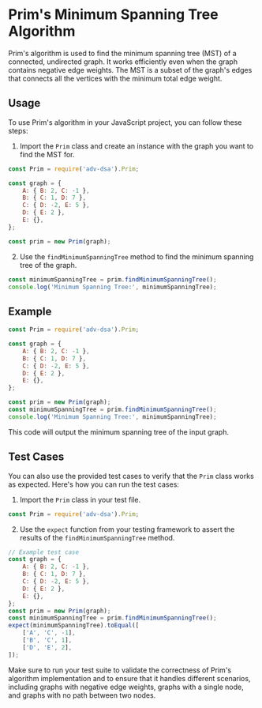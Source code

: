 # Prim's Minimum Spanning Tree Algorithm

Prim's algorithm is used to find the minimum spanning tree (MST) of a connected, undirected graph. It works efficiently even when the graph contains negative edge weights. The MST is a subset of the graph's edges that connects all the vertices with the minimum total edge weight.

## Usage

To use Prim's algorithm in your JavaScript project, you can follow these steps:

1. Import the `Prim` class and create an instance with the graph you want to find the MST for.

```javascript
const Prim = require('adv-dsa').Prim;

const graph = {
    A: { B: 2, C: -1 },
    B: { C: 1, D: 7 },
    C: { D: -2, E: 5 },
    D: { E: 2 },
    E: {},
};

const prim = new Prim(graph);
```

2. Use the `findMinimumSpanningTree` method to find the minimum spanning tree of the graph.

```javascript
const minimumSpanningTree = prim.findMinimumSpanningTree();
console.log('Minimum Spanning Tree:', minimumSpanningTree);
```

## Example

```javascript
const Prim = require('adv-dsa').Prim;

const graph = {
    A: { B: 2, C: -1 },
    B: { C: 1, D: 7 },
    C: { D: -2, E: 5 },
    D: { E: 2 },
    E: {},
};

const prim = new Prim(graph);
const minimumSpanningTree = prim.findMinimumSpanningTree();
console.log('Minimum Spanning Tree:', minimumSpanningTree);
```

This code will output the minimum spanning tree of the input graph.

## Test Cases

You can also use the provided test cases to verify that the `Prim` class works as expected. Here's how you can run the test cases:

1. Import the `Prim` class in your test file.

```javascript
const Prim = require('adv-dsa').Prim;
```

2. Use the `expect` function from your testing framework to assert the results of the `findMinimumSpanningTree` method.

```javascript
// Example test case
const graph = {
    A: { B: 2, C: -1 },
    B: { C: 1, D: 7 },
    C: { D: -2, E: 5 },
    D: { E: 2 },
    E: {},
};
const prim = new Prim(graph);
const minimumSpanningTree = prim.findMinimumSpanningTree();
expect(minimumSpanningTree).toEqual([
    ['A', 'C', -1],
    ['B', 'C', 1],
    ['D', 'E', 2],
]);
```

Make sure to run your test suite to validate the correctness of Prim's algorithm implementation and to ensure that it handles different scenarios, including graphs with negative edge weights, graphs with a single node, and graphs with no path between two nodes.
